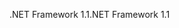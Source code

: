 <span data-ttu-id="cfb3b-101">.NET Framework 1.1</span><span class="sxs-lookup"><span data-stu-id="cfb3b-101">.NET Framework 1.1</span></span>
